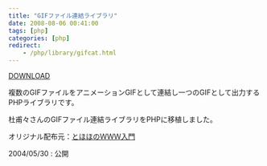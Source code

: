 ```yaml
---
title: "GIFファイル連結ライブラリ"
date: 2008-08-06 00:41:00
tags: [php]
categories: [php]
redirect:
    - /php/library/gifcat.html
---
```


[DOWNLOAD][1] 

 [1]: /files/gifcatp002.lzh

複数のGIFファイルをアニメーションGIFとして連結し一つのGIFとして出力するPHPライブラリです。
	  
杜甫々さんのGIFファイル連結ライブラリをPHPに移植しました。
	  
オリジナル配布元：[とほほのＷＷＷ入門][2] 

 [2]: http://tohoho.wakusei.ne.jp/www.htm

2004/05/30
: 公開
